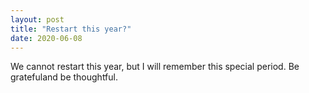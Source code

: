 ```yaml
---
layout: post
title: "Restart this year?"
date: 2020-06-08
---
```


We cannot restart this year, but I will remember this special period. Be gratefuland be thoughtful.
